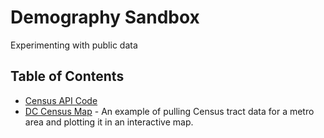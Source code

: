 # Demography Sandbox
Experimenting with public data

## Table of Contents 
* [Census API Code](Census%20API%20Blended%20Approach.Rmd)
* [DC Census Map](DC_Census_Map.Rmd) - An example of pulling Census tract data for a metro area and plotting it in an interactive map.
